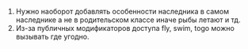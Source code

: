 1. Нужно наоборот добавлять особенности наследника в самом наследнике
а не в родительском классе иначе рыбы летают и тд.
2. Из-за публичных модификаторов доступа 
fly, swim, togo можно вызывать где угодно.
